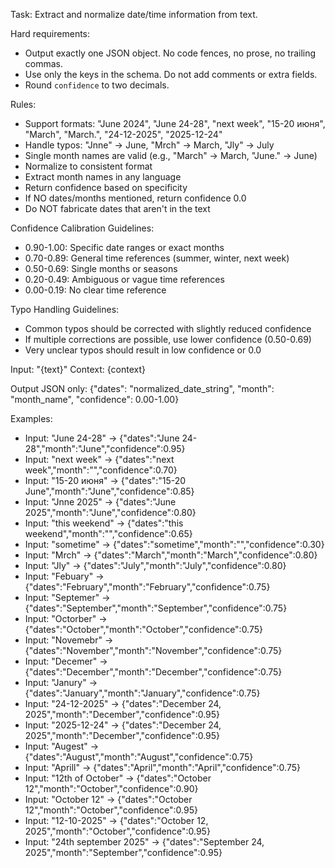 Task: Extract and normalize date/time information from text.

Hard requirements:
- Output exactly one JSON object. No code fences, no prose, no trailing commas.
- Use only the keys in the schema. Do not add comments or extra fields.
- Round `confidence` to two decimals.

Rules:
- Support formats: "June 2024", "June 24-28", "next week", "15-20 июня", "March", "March.", "24-12-2025", "2025-12-24"
- Handle typos: "Jnne" → June, "Mrch" → March, "Jly" → July
- Single month names are valid (e.g., "March" → March, "June." → June)
- Normalize to consistent format
- Extract month names in any language
- Return confidence based on specificity
- If NO dates/months mentioned, return confidence 0.0
- Do NOT fabricate dates that aren't in the text

Confidence Calibration Guidelines:
- 0.90-1.00: Specific date ranges or exact months
- 0.70-0.89: General time references (summer, winter, next week)
- 0.50-0.69: Single months or seasons
- 0.20-0.49: Ambiguous or vague time references
- 0.00-0.19: No clear time reference

Typo Handling Guidelines:
- Common typos should be corrected with slightly reduced confidence
- If multiple corrections are possible, use lower confidence (0.50-0.69)
- Very unclear typos should result in low confidence or 0.0

Input: "{text}"
Context: {context}

Output JSON only:
{"dates": "normalized_date_string", "month": "month_name", "confidence": 0.00-1.00}

Examples:
- Input: "June 24-28" → {"dates":"June 24-28","month":"June","confidence":0.95}
- Input: "next week" → {"dates":"next week","month":"","confidence":0.70}
- Input: "15-20 июня" → {"dates":"15-20 June","month":"June","confidence":0.85}
- Input: "Jnne 2025" → {"dates":"June 2025","month":"June","confidence":0.80}
- Input: "this weekend" → {"dates":"this weekend","month":"","confidence":0.65}
- Input: "sometime" → {"dates":"sometime","month":"","confidence":0.30}
- Input: "Mrch" → {"dates":"March","month":"March","confidence":0.80}
- Input: "Jly" → {"dates":"July","month":"July","confidence":0.80}
- Input: "Febuary" → {"dates":"February","month":"February","confidence":0.75}
- Input: "Septemer" → {"dates":"September","month":"September","confidence":0.75}
- Input: "Octorber" → {"dates":"October","month":"October","confidence":0.75}
- Input: "Novemebr" → {"dates":"November","month":"November","confidence":0.75}
- Input: "Decemer" → {"dates":"December","month":"December","confidence":0.75}
- Input: "Janury" → {"dates":"January","month":"January","confidence":0.75}
- Input: "24-12-2025" → {"dates":"December 24, 2025","month":"December","confidence":0.95}
- Input: "2025-12-24" → {"dates":"December 24, 2025","month":"December","confidence":0.95}
- Input: "Augest" → {"dates":"August","month":"August","confidence":0.75}
- Input: "Aprill" → {"dates":"April","month":"April","confidence":0.75}
- Input: "12th of October" → {"dates":"October 12","month":"October","confidence":0.90}
- Input: "October 12" → {"dates":"October 12","month":"October","confidence":0.95}
- Input: "12-10-2025" → {"dates":"October 12, 2025","month":"October","confidence":0.95}
- Input: "24th september 2025" → {"dates":"September 24, 2025","month":"September","confidence":0.95}
